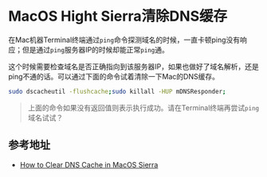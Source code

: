 # MacOS Hight Sierra清除DNS缓存

在Mac机器Terminal终端通过`ping`命令探测域名的时候，一直卡顿ping没有响应；但是通过`ping`服务器IP的时候却能正常`ping`通。

这个时候需要检查域名是否正确指向到该服务器IP，如果也做好了域名解析，还是ping不通的话。可以通过下面的命令试着清除一下Mac的DNS缓存。

```bash
sudo dscacheutil -flushcache;sudo killall -HUP mDNSResponder;
```

> 上面的命令如果没有返回值则表示执行成功。请在Terminal终端再尝试`ping`域名试试？

## 参考地址

* [How to Clear DNS Cache in MacOS Sierra](http://osxdaily.com/2017/03/08/clear-dns-cache-macos-sierra/)
